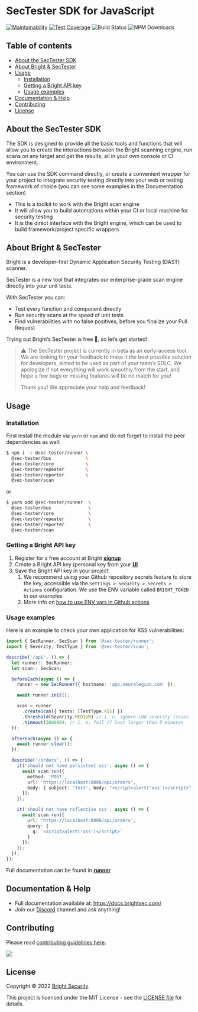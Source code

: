 # SecTester SDK for JavaScript

[![Maintainability](https://api.codeclimate.com/v1/badges/68d2f22b6a9e1e38ed21/maintainability)](https://codeclimate.com/github/NeuraLegion/sec-tester-js/maintainability)
[![Test Coverage](https://api.codeclimate.com/v1/badges/68d2f22b6a9e1e38ed21/test_coverage)](https://codeclimate.com/github/NeuraLegion/sec-tester-js/test_coverage)
![Build Status](https://github.com/NeuraLegion/sec-tester-js/actions/workflows/coverage.yml/badge.svg?branch=master&event=push)
![NPM Downloads](https://img.shields.io/npm/dw/@sec-tester/core)

## Table of contents

- [About the SecTester SDK](#about-the-sectester-sdk)
- [About Bright & SecTester](#about-bright--sectester)
- [Usage](#usage)
  - [Installation](#installation)
  - [Getting a Bright API key](#getting-a-bright-api-key)
  - [Usage examples](#usage-examples)
- [Documentation & Help](#documentation--help)
- [Contributing](#contributing)
- [License](#license)

## About the SecTester SDK

The SDK is designed to provide all the basic tools and functions that will allow you to create the interactions between the Bright scanning engine, run scans on any target and get the results, all in your own console or CI environment.

You can use the SDK command directly, or create a convenient wrapper for your project to integrate security testing directly into your web or testing framework of choice (you can see some examples in the Documentation section)

- This is a toolkit to work with the Bright scan engine
- It will allow you to build automations within your CI or local machine for security testing
- It is the direct interface with the Bright engine, which can be used to build framework/project specific wrappers

## About Bright & SecTester

Bright is a developer-first Dynamic Application Security Testing (DAST) scanner.

SecTester is a new tool that integrates our enterprise-grade scan engine directly into your unit tests.

With SecTester you can:

- Test every function and component directly
- Run security scans at the speed of unit tests
- Find vulnerabilities with no false positives, before you finalize your Pull Request

Trying out Bright’s SecTester is free 💸, so let’s get started!

> ⚠️ The SecTester project is currently in beta as an early-access tool. We are looking for your feedback to make it the best possible solution for developers, aimed to be used as part of your team’s SDLC. We apologize if not everything will work smoothly from the start, and hope a few bugs or missing features will be no match for you!
>
> Thank you! We appreciate your help and feedback!

## Usage

### Installation

First install the module via `yarn` or `npm` and do not forget to install the peer dependencies as well:

```bash
$ npm i -s @sec-tester/runner \
  @sec-tester/bus             \
  @sec-tester/core            \
  @sec-tester/repeater        \
  @sec-tester/reporter        \
  @sec-tester/scan
```

or

```bash
$ yarn add @sec-tester/runner  \
  @sec-tester/bus              \
  @sec-tester/core             \
  @sec-tester/repeater         \
  @sec-tester/reporter         \
  @sec-tester/scan
```

### Getting a Bright API key

1.  Register for a free account at Bright [**signup**](https://app.neuralegion.com/signup)
2.  Create a Bright API key (personal key from your [**UI**](https://docs.brightsec.com/docs/manage-your-personal-account#manage-your-personal-api-keys-authentication-tokens)
3.  Save the Bright API key in your project
    1.  We recommend using your Github repository secrets feature to store the key, accessible via the `Settings > Security > Secrets > Actions` configuration. We use the ENV variable called `BRIGHT_TOKEN` in our examples
    2.  More info on [how to use ENV vars in Github actions](https://docs.github.com/en/actions/learn-github-actions/environment-variables)

### Usage examples

Here is an example to check your own application for XSS vulnerabilities:

```ts
import { SecRunner, SecScan } from '@sec-tester/runner';
import { Severity, TestType } from '@sec-tester/scan';

describe('/api', () => {
  let runner!: SecRunner;
  let scan!: SecScan;

  beforeEach(async () => {
    runner = new SecRunner({ hostname: 'app.neuralegion.com' });

    await runner.init();

    scan = runner
      .createScan({ tests: [TestType.XSS] })
      .threshold(Severity.MEDIUM) // i. e. ignore LOW severity issues
      .timeout(300000); // i. e. fail if last longer than 5 minutes
  });

  afterEach(async () => {
    await runner.clear();
  });

  describe('/orders', () => {
    it('should not have persistent xss', async () => {
      await scan.run({
        method: 'POST',
        url: 'https://localhost:8000/api/orders',
        body: { subject: 'Test', body: "<script>alert('xss')</script>" }
      });
    });

    it('should not have reflective xss', async () => {
      await scan.run({
        url: 'https://localhost:8000/api/orders',
        query: {
          q: `<script>alert('xss')</script>`
        }
      });
    });
  });
});
```

Full documentation can be found in [**runner**](https://github.com/NeuraLegion/sec-tester-js/tree/master/packages/runner)

## Documentation & Help

- Full documentation available at: https://docs.brightsec.com/
- Join our [Discord](https://discord.gg/jy9BB7twtG) channel and ask anything!

## Contributing

Please read [contributing guidelines here](./CONTRIBUTING.md).

<a href="https://github.com/NeuraLegion/sec-tester-js/graphs/contributors">
  <img src="https://contrib.rocks/image?repo=NeuraLegion/sec-tester-js"/>
</a>

## License

Copyright © 2022 [Bright Security](https://brightsec.com/).

This project is licensed under the MIT License - see the [LICENSE file](LICENSE) for details.
